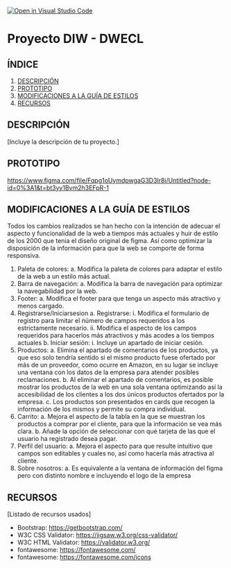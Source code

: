 [![Open in Visual Studio Code](https://classroom.github.com/assets/open-in-vscode-c66648af7eb3fe8bc4f294546bfd86ef473780cde1dea487d3c4ff354943c9ae.svg)](https://classroom.github.com/online_ide?assignment_repo_id=9712678&assignment_repo_type=AssignmentRepo)

# Proyecto DIW - DWECL

## ÍNDICE

1. [DESCRIPCIÓN](#id1)
2. [PROTOTIPO](#id2)
3. [MODIFICACIONES A LA GUÍA DE ESTILOS](#id3)
4. [RECURSOS](#id4)

## DESCRIPCIÓN<a name="id1"></a>

[Incluye la descripción de tu proyecto.]

## PROTOTIPO<a name="id2"></a>

https://www.figma.com/file/Fqpg1oUymdpwgaG3D3lr8j/Untitled?node-id=0%3A1&t=bt3yy1Bvm2h3EFpR-1

## MODIFICACIONES A LA GUÍA DE ESTILOS<a name="id3"></a>

Todos los cambios realizados se han hecho con la intención de adecuar el aspecto y funcionalidad de la web a tiempos más actuales y huir de estilo de los 2000 que tenia el diseño original de figma. Así como optimizar la disposición de la información para que la web se comporte de forma responsiva.

1. Paleta de colores:
   a. Modifica la paleta de colores para adaptar el estilo de la web a un estilo más actual.
2. Barra de navegación:
   a. Modifica la barra de navegación para optimizar la navegabilidad por la web.
3. Footer:
   a. Modifica el footer para que tenga un aspecto más atractivo y menos cargado.
4. Registrarse/Iniciarsesion
   a. Registrarse:
   i. Modifica el formulario de registro para limitar el número de campos requeridos a los estrictamente necesario.
   ii. Modifica el aspecto de los campos requeridos para hacerlos más atractivos y más acodes a los tiempos actuales
   b. Iniciar sesión:
   i. Incluye un apartado de iniciar cesión.
5. Productos:
   a. Elimina el apartado de comentarios de los productos, ya que eso solo tendría sentido si el mismo producto fuese ofertado por más de un proveedor, como ocurre en Amazon, en su lugar se incluye una ventana con los datos de la empresa para atender posibles reclamaciones.
   b. Al eliminar el apartado de comentarios, es posible mostrar los productos de la web en una sola ventana optimizando así la accesibilidad de los clientes a los dos únicos productos ofertados por la empresa.
   c. Los productos son presentados en cards que recogen la información de los mismos y permite su compra individual.
6. Carrito:
   a. Mejora el aspecto de la tabla en la que se muestran los productos a comprar por el cliente, para que la información se vea más clara.
   b. Añade la opción de seleccionar con qué tarjeta de las que el usuario ha registrado desea pagar.
7. Perfil del usuario:
   a. Mejora el aspecto para que resulte intuitivo que campos son editables y cuales no, así como hacerla más atractiva al cliente.
8. Sobre nosotros:
   a. Es equivalente a la ventana de información del figma pero con distinto nombre e incluyendo el logo de la empresa

## RECURSOS<a name="id4"></a>

[Listado de recursos usados]

- Bootstrap: https://getbootstrap.com/
- W3C CSS Validator: https://jigsaw.w3.org/css-validator/
- W3C HTML Validator: https://validator.w3.org/
- fontawesome: https://fontawesome.com/
- fontawesome: https://fontawesome.com/icons
